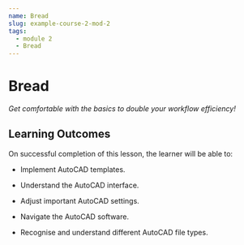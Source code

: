 ```yaml
---
name: Bread
slug: example-course-2-mod-2
tags:
  - module 2
  - Bread
---
```


# Bread

_Get comfortable with the basics to double your workflow efficiency!_

## Learning Outcomes

On successful completion of this lesson, the learner will be able to:

- Implement AutoCAD templates.

- Understand the AutoCAD interface.

- Adjust important AutoCAD settings.

- Navigate the AutoCAD software.

- Recognise and understand different AutoCAD file types.
